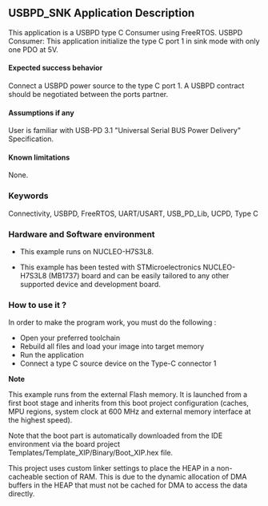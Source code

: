
## <b>USBPD_SNK Application Description</b>

This application is a USBPD type C Consumer using FreeRTOS.
USBPD Consumer: This application initialize the type C port 1 in sink mode with only one PDO at 5V.

####  <b>Expected success behavior</b>
Connect a USBPD power source to the type C port 1.
A USBPD contract should be negotiated between the ports partner.

#### <b>Assumptions if any</b>

User is familiar with USB-PD 3.1 "Universal Serial BUS Power Delivery" Specification.

#### <b>Known limitations</b>
None.

### <b>Keywords</b>

Connectivity, USBPD, FreeRTOS, UART/USART, USB_PD_Lib, UCPD, Type C

### <b>Hardware and Software environment</b>

  - This example runs on NUCLEO-H7S3L8.

  - This example has been tested with STMicroelectronics NUCLEO-H7S3L8 (MB1737)
    board and can be easily tailored to any other supported device
    and development board.
	
### <b>How to use it ?</b>

In order to make the program work, you must do the following :

 - Open your preferred toolchain
 - Rebuild all files and load your image into target memory
 - Run the application
 - Connect a type C source device on the Type-C connector 1

<b>Note</b>

   This example runs from the external Flash memory. It is launched from a first boot stage and inherits from this
   boot project configuration (caches, MPU regions, system clock at 600 MHz and external memory interface at the 
   highest speed). 

   Note that the boot part is automatically downloaded from the IDE environment via the board 
   project Templates/Template_XIP/Binary/Boot_XIP.hex file. 

   This project uses custom linker settings to place the HEAP in a non-cacheable section of RAM. This is due to
   the dynamic allocation of DMA buffers in the HEAP that must not be cached for DMA to access the data directly.
